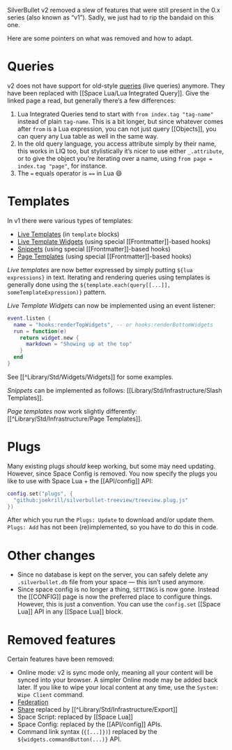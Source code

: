 SilverBullet v2 removed a slew of features that were still present in the 0.x series (also known as “v1”). Sadly, we just had to rip the bandaid on this one.

Here are some pointers on what was removed and how to adapt.

# Queries
v2 does not have support for old-style [queries](https://v1.silverbullet.md/Query%20Language) (live queries) anymore. They have been replaced with [[Space Lua/Lua Integrated Query]]. Give the linked page a read, but generally there’s a few differences:

1. Lua Integrated Queries tend to start with `from index.tag "tag-name"` instead of plain `tag-name`. This is a bit longer, but since whatever comes after `from` is a Lua expression, you can not just query [[Objects]], you can query any Lua table as well in the same way.
2. In the old query language, you access attribute simply by their name, this works in LIQ too, but stylistically it’s nicer to use either `_.attribute`, or to give the object you’re iterating over a name, using `from page = index.tag "page"`, for instance.
3. The `=` equals operator is `==` in Lua 😄

# Templates
In v1 there were various types of templates:

* [Live Templates](https://v1.silverbullet.md/Live%20Templates) (in `template` blocks)
* [Live Template Widgets](https://v1.silverbullet.md/Live%20Template%20Widgets) (using special [[Frontmatter]]-based hooks)
* [Snippets](https://v1.silverbullet.md/Snippets) (using special [[Frontmatter]]-based hooks)
* [Page Templates](https://v1.silverbullet.md/Page%20Templates) (using special [[Frontmatter]]-based hooks)

_Live templates_ are now better expressed by simply putting `${lua expressions}` in text. Iterating and rendering queries using templates is generally done using the `${template.each(query[[...]], someTemplateExpression)}` pattern.

_Live Template Widgets_ can now be implemented using an event listener:
```lua
event.listen {
  name = "hooks:renderTopWidgets", -- or hooks:renderBottomWidgets
  run = function(e)
    return widget.new {
      markdown = "Showing up at the top"
    }
  end
}
```

See [[^Library/Std/Widgets/Widgets]] for some examples.

_Snippets_ can be implemented as follows: [[Library/Std/Infrastructure/Slash Templates]].

_Page templates_ now work slightly differently: [[^Library/Std/Infrastructure/Page Templates]].

# Plugs
Many existing plugs _should_ keep working, but some may need updating.
However, since Space Config is removed. You now specify the plugs you like to use with Space Lua + the [[API/config]] API:

```lua
config.set("plugs", {
  "github:joekrill/silverbullet-treeview/treeview.plug.js"
})
```

After which you run the `Plugs: Update` to download and/or update them. `Plugs: Add` has not been (re)implemented, so you have to do this in code.

# Other changes
* Since no database is kept on the server, you can safely delete any `.silverbullet.db` file from your space — this isn’t used anymore.
* Since space config is no longer a thing, `SETTINGS`  is now gone. Instead the [[CONFIG]] page is now the preferred place to configure things. However, this is just a convention. You can use the `config.set` [[Space Lua]] API in any [[Space Lua]] block.

# Removed features
Certain features have been removed:

* Online mode: v2 is sync mode only, meaning all your content will be synced into your browser. A simpler Online mode may be added back later. If you like to wipe your local content at any time, use the `System: Wipe Client` command.
* [Federation](https://v1.silverbullet.md/Federation)
* [Share](https://v1.silverbullet.md/Plugs/Share) replaced by [[^Library/Std/Infrastructure/Export]]
* Space Script: replaced by [[Space Lua]]
* Space Config: replaced by the [[API/config]] APIs.
* Command link syntax (`{[...]})`) replaced by the `${widgets.commandButton(...)}` API.
